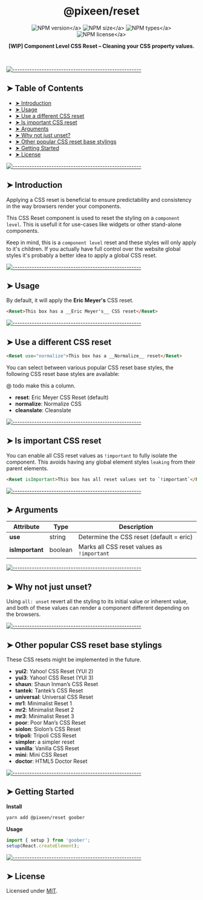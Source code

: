 <!-- ⚠️ This README has been generated from the file(s) "./../../blueprint.md" ⚠️-->
<h1 align="center">@pixeen/reset</h1>

<p align="center">
    <img src="https://img.shields.io/npm/v/@pixeen/reset?style=flat-square?label=VERSION" alt="NPM version</a>">
    <img src="https://img.shields.io/bundlephobia/minzip/@pixeen/reset?label=SIZE&style=flat-square" alt="NPM size</a>">
    <img src="https://img.shields.io/npm/types/@pixeen/reset?style=flat-square&label=WITH" alt="NPM types</a>">
    <img src="https://img.shields.io/npm/l/@pixeen/reset?label=LICENSE&style=flat-square" alt="NPM license</a>">
</p>

<p align="center">
  <b>[WIP] Component Level CSS Reset – Cleaning your CSS property values.</b></br>
  <sub><sub>
</p>

<br />



[![-----------------------------------------------------](https://raw.githubusercontent.com/andreasbm/readme/master/assets/lines/rainbow.png)](#table-of-contents)

## ➤ Table of Contents

* [➤ Introduction](#-introduction)
* [➤ Usage](#-usage)
* [➤ Use a different CSS reset](#-use-a-different-css-reset)
* [➤ Is important CSS reset](#-is-important-css-reset)
* [➤ Arguments](#-arguments)
* [➤ Why not just unset?](#-why-not-just-unset)
* [➤ Other popular CSS reset base stylings](#-other-popular-css-reset-base-stylings)
* [➤ Getting Started](#-getting-started)
* [➤ License](#-license)


[![-----------------------------------------------------](https://raw.githubusercontent.com/andreasbm/readme/master/assets/lines/rainbow.png)](#introduction)

## ➤ Introduction

Applying a CSS reset is beneficial to ensure predictability and consistency in the way browsers render your components.

This CSS Reset component is used to reset the styling on a `component level`. This is usefull it for use-cases like widgets or other stand-alone components.

Keep in mind, this is a `component level` reset and these styles will only apply to it's children. If you actually have full control over the website global styles it's probably a better idea to apply a global CSS reset.


[![-----------------------------------------------------](https://raw.githubusercontent.com/andreasbm/readme/master/assets/lines/rainbow.png)](#usage)

## ➤ Usage

By default, it will apply the __Eric Meyer's__ CSS reset.

```html
<Reset>This box has a __Eric Meyer's__ CSS reset</Reset>
```


[![-----------------------------------------------------](https://raw.githubusercontent.com/andreasbm/readme/master/assets/lines/rainbow.png)](#use-a-different-css-reset)

## ➤ Use a different CSS reset

```html
<Reset use="normalize">This box has a __Normalize__ reset</Reset>
```

You can select between various popular CSS reset base styles, the following CSS reset base styles are available:

@ todo make this a column.
- **reset**: Eric Meyer CSS Reset (default)
- **normalize**: Normalize CSS
- **cleanslate**: Cleanslate


[![-----------------------------------------------------](https://raw.githubusercontent.com/andreasbm/readme/master/assets/lines/rainbow.png)](#is-important-css-reset)

## ➤ Is important CSS reset

You can enable all CSS reset values as `!important` to fully isolate the component. This avoids having any global element styles `leaking` from their parent elements.

```html
<Reset isImportant>This box has all reset values set to `!important`</Reset>
```


[![-----------------------------------------------------](https://raw.githubusercontent.com/andreasbm/readme/master/assets/lines/rainbow.png)](#arguments)

## ➤ Arguments


| Attribute       | Type    | Description                                |
|-----------------|---------|--------------------------------------------|
| **use**         | string  | Determine the CSS reset (default = eric)   |
| **isImportant** | boolean | Marks all CSS reset values as `!important` |



[![-----------------------------------------------------](https://raw.githubusercontent.com/andreasbm/readme/master/assets/lines/rainbow.png)](#why-not-just-unset)

## ➤ Why not just unset?

Using `all: unset` revert all the styling to its initial value or inherent value, and both of these values can render a component different depending on the browsers.


[![-----------------------------------------------------](https://raw.githubusercontent.com/andreasbm/readme/master/assets/lines/rainbow.png)](#other-popular-css-reset-base-stylings)

## ➤ Other popular CSS reset base stylings

These CSS resets might be implemented in the future.

- **yui2**: Yahoo! CSS Reset (YUI 2)
- **yui3**: Yahoo! CSS Reset (YUI 3)
- **shaun**: Shaun Inman’s CSS Reset
- **tantek**: Tantek’s CSS Reset
- **universal**: Universal CSS Reset
- **mr1**: Minimalist Reset 1
- **mr2**: Minimalist Reset 2
- **mr3**: Minimalist Reset 3
- **poor**: Poor Man’s CSS Reset
- **siolon**: Siolon’s CSS Reset
- **tripoli**: Tripoli CSS Reset
- **simpler**: a simpler reset
- **vanilla**: Vanilla CSS Reset
- **mini**: Mini CSS Reset
- **doctor**: HTML5 Doctor Reset



[![-----------------------------------------------------](https://raw.githubusercontent.com/andreasbm/readme/master/assets/lines/rainbow.png)](#getting-started)

## ➤ Getting Started

**Install**

```bash
yarn add @pixeen/reset goober
```

**Usage**

```typescript jsx
import { setup } from 'goober';
setup(React.createElement);
```


[![-----------------------------------------------------](https://raw.githubusercontent.com/andreasbm/readme/master/assets/lines/rainbow.png)](#license)

## ➤ License
	
Licensed under [MIT](https://opensource.org/licenses/MIT).
